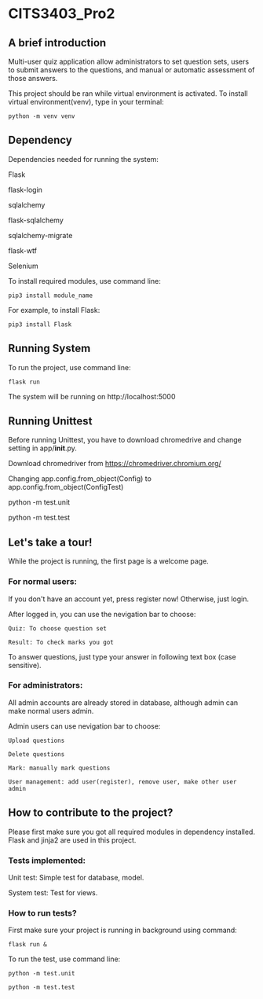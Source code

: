 # CITS3403_Pro2

## A brief introduction
Multi-user quiz application allow administrators to set question sets, users to submit answers to the questions, and manual or automatic assessment of those answers.

This project should be ran while virtual environment is activated.
To install virtual environment(venv), type in your terminal:

`python -m venv venv`  

## Dependency

Dependencies needed for running the system:

Flask

flask-login

sqlalchemy

flask-sqlalchemy

sqlalchemy-migrate

flask-wtf

Selenium

To install required modules, use command line:

`pip3 install module_name`

For example, to install Flask:

`pip3 install Flask`

## Running System

To run the project, use command line:

`flask run`

The system will be running on http://localhost:5000

## Running Unittest 

Before running Unittest, you have to download chromedrive and change setting in app/__init__.py.

Download chromedriver from https://chromedriver.chromium.org/

Changing app.config.from_object(Config) to app.config.from_object(ConfigTest)

python -m test.unit

python -m test.test

## Let's take a tour!

While the project is running, the first page is a welcome page.

### For normal users:


If you don't have an account yet, press register now! Otherwise, just login.

After logged in, you can use the nevigation bar to choose:

    Quiz: To choose question set

    Result: To check marks you got

To answer questions, just type your answer in following text box (case sensitive).

### For administrators:

All admin accounts are already stored in database, although admin can make normal users admin.

Admin users can use nevigation bar to choose:

    Upload questions

    Delete questions

    Mark: manually mark questions

    User management: add user(register), remove user, make other user admin


## How to contribute to the project?

Please first make sure you got all required modules in dependency installed. Flask and jinja2 are used in this project.

### Tests implemented:

Unit test: Simple test for database, model.

System test: Test for views.

### How to run tests?

First make sure your project is running in background using command:

`flask run &`

To run the test, use command line:

`python -m test.unit`

`python -m test.test`